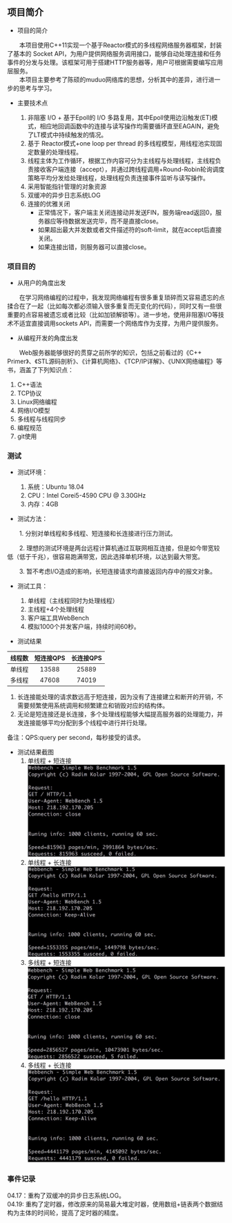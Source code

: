 ## 项目简介  
  
 * 项目的简介  
  
&emsp;&emsp;本项目使用C++11实现一个基于Reactor模式的多线程网络服务器框架，封装了基本的 Socket API，为用户提供网络服务调用接口，能够自动处理连接和任务事件的分发与处理。该框架可用于搭建HTTP服务器等，用户可根据需要编写应用层服务。  
&emsp;&emsp;本项目主要参考了陈硕的muduo网络库的思想，分析其中的差异，进行进一步的思考与学习。   
   
 * 主要技术点  
  
   1. 非阻塞 I/O + 基于Epoll的 I/O 多路复用，其中Epoll使用边沿触发(ET)模式，相应地回调函数中的连接与读写操作均需要循环直至EAGAIN，避免了LT模式中持续触发的情况。  
   2. 基于 Reactor模式+one loop per thread 的多线程模型，用线程池实现固定数量的处理线程。  
   3. 线程主体为工作循环，根据工作内容可分为主线程与处理线程，主线程负责接收客户端连接（accept），并通过跨线程调用+Round-Robin轮询调度策略平均分发给处理线程，处理线程负责连接事件监听与读写操作。  
   4. 采用智能指针管理的对象资源  
   5. 双缓冲的异步日志系统LOG  
   6. 连接的优雅关闭  
      * 正常情况下，客户端主关闭连接动并发送FIN，服务端read返回0，服务器应等待数据发送完毕，而不是直接close。  
      * 如果超出最大并发数或者文件描述符的soft-limit，就在accept后直接关闭。  
      * 如果连接出错，则服务器可以直接close。  
  
### 项目目的  
  
 * 从用户的角度出发  
  
&emsp;&emsp;在学习网络编程的过程中，我发现网络编程有很多重复琐碎而又容易遗忘的点揉合在了一起（比如每次都必须输入很多重复而无变化的代码），同时又有一些很重要的点容易被遗忘或者比较（比如加锁解锁等）。进一步地，使用非阻塞I/O等技术不适宜直接调用sockets API，而需要一个网络库作为支撑，为用户提供服务。  
  
 * 从编程开发的角度出发  
  
&emsp;&emsp;Web服务器能够很好的贯穿之前所学的知识，包括之前看过的《C++ Primer》、《STL源码剖析》、《计算机网络》、《TCP/IP详解》、《UNIX网络编程》等书，涵盖了下列知识点：  
    
   1. C++语法  
   2. TCP协议  
   3. Linux网络编程  
   4. 网络I/O模型  
   5. 多线程与线程同步  
   6. 编程规范  
   7. git使用  
   
  
### 测试  
  
 * 测试环境：  
   1. 系统：Ubuntu 18.04  
   2. CPU：Intel Corei5-4590 CPU @ 3.30GHz  
   3. 内存：4GB  
  
 * 测试方法：  
  
&emsp;&emsp;1. 分别对单线程和多线程、短连接和长连接进行压力测试。  
  
&emsp;&emsp;2. 理想的测试环境是两台远程计算机通过互联网相互连接，但是如今带宽较低（低于千兆），很容易跑满带宽，因此选择单机环境，以达到最大带宽。  
  
&emsp;&emsp;3. 暂不考虑I/O造成的影响，长短连接请求均直接返回内存中的报文对象。  
  
 * 测试工具：  
   1. 单线程（主线程同时为处理线程）  
   2. 主线程+4个处理线程  
   3. 客户端工具WebBench  
   4. 模拟1000个并发客户端，持续时间60秒。  

 * 测试结果  
  
| 线程数 | 短连接QPS | 长连接QPS |   
| - | :-: | :-: |   
| 单线程 | 13588 | 25889 |   
| 多线程| 47608 | 74019 |   

   1. 长连接能处理的请求数远高于短连接，因为没有了连接建立和断开的开销，不需要频繁使用系统调用和频繁建立和销毁对应的结构体。  
   2. 无论是短连接还是长连接，多个处理线程能够大幅提高服务器的处理能力，并发连接能够平均分配到多个线程中进行并行处理。  

备注：QPS:query per second，每秒接受的请求。

 * 测试结果截图
   1. 单线程 + 短连接
![WebBench](https://github.com/Lixin-SCUT/Network-Library/blob/master/test/resultImage/single%2Bshort.jpg)
   2. 单线程 + 长连接
![WebBench](https://github.com/Lixin-SCUT/Network-Library/blob/master/test/resultImage/single%2Bkeepalive.jpg)
   3. 多线程 + 短连接
![WebBench](https://github.com/Lixin-SCUT/Network-Library/blob/master/test/resultImage/multi%2Bshort.jpg)
   4. 多线程 + 长连接
![WebBench](https://github.com/Lixin-SCUT/Network-Library/blob/master/test/resultImage/multi%2Bkeepalive.jpg)

### 事件记录
04.17：重构了双缓冲的异步日志系统LOG。  
04.19: 重构了定时器，修改原来的简易最大堆定时器，使用数组+链表两个数据结构为主体的时间轮，提高了定时器的精度。  

